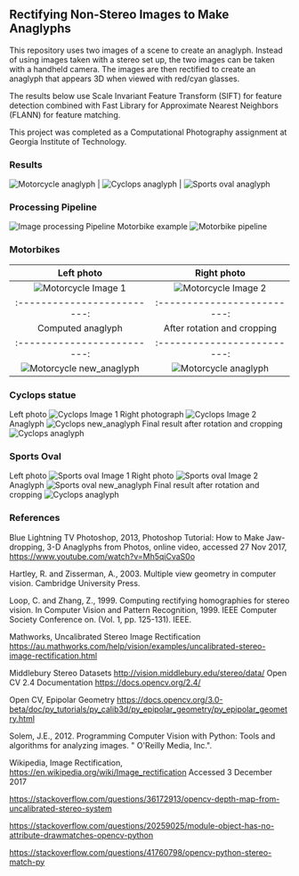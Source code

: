 ## Rectifying Non-Stereo Images to Make Anaglyphs

This repository uses two images of a scene to create an anaglyph.  Instead of using images taken with a stereo set up, the two images can be taken with a handheld camera.  The images are then rectified to create an anaglyph that appears 3D when viewed with red/cyan glasses.

The results below use Scale Invariant Feature Transform (SIFT) for feature detection combined with Fast Library for Approximate Nearest Neighbors (FLANN) for feature matching.

This project was completed as a Computational Photography assignment at Georgia Institute of Technology.

### Results



![Motorcycle anaglyph](images/final_cropped_images/cropped_motorbike.jpg "Motorcycle anaglyph") | ![Cyclops anaglyph](images/final_cropped_images/cropped_cyclops.jpg "Cyclops anaglyph") | ![Sports oval anaglyph](images/final_cropped_images/cropped_oval.jpg "Sports oval anaglyph")

### Processing Pipeline
![Image processing Pipeline](images/md/image_processing_pipeline.png "Image processing pipeline")
Motorbike example
![Motorbike pipeline](images/md/motorbike_processing.png "Motorbike image processsing")




### Motorbikes

Left photo            |  Right photo
:-------------------------:|:-------------------------:
![Motorcycle Image 1](images/source/motorbike/image1_small.jpg "Motorcycle picture 1") | ![Motorcycle Image 2](images/source/motorbike/image2_small.jpg "Motorcycle picture 2") 
:-------------------------:|:-------------------------:
Computed anaglyph            |  After rotation and cropping
:-------------------------:|:-------------------------:
![Motorcycle new_anaglyph](images/output/motorbike/anaglyph_new.jpg "Motorcycle anaglyph") | ![Motorcycle anaglyph](images/final_cropped_images/cropped_motorbike.jpg "Motorcycle anaglyph")


### Cyclops statue
Left photo
![Cyclops Image 1](images/source/cyclops/image1_small.jpg "Cyclops picture 1")
Right photograph
![Cyclops Image 2](images/source/cyclops/image2_small.jpg "Cyclops picture 2")
Anaglyph
![Cyclops new_anaglyph](images/output/cyclops/anaglyph_new.jpg "Cyclops anaglyph")
Final result after rotation and cropping
![Cyclops anaglyph](images/final_cropped_images/cropped_cyclops.jpg "Cyclops anaglyph")

### Sports Oval
Left photo
![Sports oval Image 1](images/source/oval/image1_small.jpg "Oval picture 1")
Right photo
![Sports oval Image 2](images/source/oval/image2_small.jpg "Oval picture 2")
Anaglyph
![Sports oval new_anaglyph](images/output/oval/anaglyph_new.jpg "Oval anaglyph")
Final result after rotation and cropping
![Cyclops anaglyph](images/final_cropped_images/cropped_oval.jpg "Oval anaglyph")

### References

Blue Lightning TV Photoshop, 2013, Photoshop Tutorial: How to Make Jaw-dropping, 3-D Anaglyphs from Photos, online video, accessed 27 Nov 2017, https://www.youtube.com/watch?v=Mh5qiCvaS0o

Hartley, R. and Zisserman, A., 2003. Multiple view geometry in computer vision. Cambridge University Press.

Loop, C. and Zhang, Z., 1999. Computing rectifying homographies for stereo vision. In Computer Vision and Pattern Recognition, 1999. IEEE Computer Society Conference on. (Vol. 1, pp. 125-131). IEEE.

Mathworks, Uncalibrated Stereo Image Rectification https://au.mathworks.com/help/vision/examples/uncalibrated-stereo-image-rectification.html

Middlebury Stereo Datasets http://vision.middlebury.edu/stereo/data/
Open CV 2.4 Documentation https://docs.opencv.org/2.4/

Open CV, Epipolar Geometry
https://docs.opencv.org/3.0-beta/doc/py_tutorials/py_calib3d/py_epipolar_geometry/py_epipolar_geometry.html

Solem, J.E., 2012. Programming Computer Vision with Python: Tools and algorithms for analyzing images. " O'Reilly Media, Inc.".

Wikipedia, Image Rectification, https://en.wikipedia.org/wiki/Image_rectification  Accessed 3 December 2017

https://stackoverflow.com/questions/36172913/opencv-depth-map-from-uncalibrated-stereo-system

https://stackoverflow.com/questions/20259025/module-object-has-no-attribute-drawmatches-opencv-python

https://stackoverflow.com/questions/41760798/opencv-python-stereo-match-py
